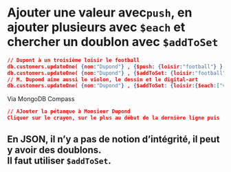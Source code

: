 # Ajouter une valeur avec`push`, en ajouter plusieurs avec `$each` et chercher un doublon avec `$addToSet`
```json
// Dupont à un troisième loisir le football
db.customers.updateOne( {nom:"Dupond"} , {$push: {loisir:"football"} } );
db.customers.updateOne( {nom:"Dupond"} , {$addToSet: {loisir:"football"} } ); // pas de modification
// M. Dupond aime aussi le violon, le dessin et le digital-art
db.customers.updateOne( {nom:"Dupond"} , {$addToSet: {loisir:{$each:["violon" , "dessin" , "digital-art"] } } } ); // Réussi

```
Via MongoDB Compass
```json
// AJouter la pétanque à Monsieur Dupond
Cliquer sur le crayon, sur le plus au début de la dernière ligne puis 'Add item after 2', noté pétanque, puis cliquer sur 'UPDATE'. // Il est possible d'ajouter entre n'importe quelle ligne. Autant de document nécessaire sont ajoutable.
```
**En JSON, il n’y a pas de notion d’intégrité, il peut y avoir des doublons.**  
**Il faut utiliser `$addToSet`.**
---